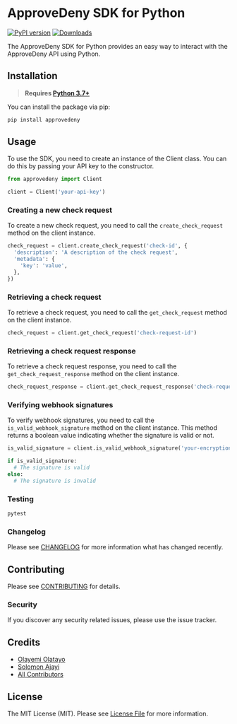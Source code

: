# ApproveDeny SDK for Python

[![PyPI version](https://badge.fury.io/py/approvedeny.svg)](https://badge.fury.io/py/approvedeny)
[![Downloads](https://pepy.tech/badge/approvedeny)](https://pepy.tech/project/approvedeny)

The ApproveDeny SDK for Python provides an easy way to interact with the ApproveDeny API using Python.

## Installation
> **Requires [Python 3.7+](https://www.python.org/downloads/)**

You can install the package via pip:

```bash
pip install approvedeny
```

## Usage
To use the SDK, you need to create an instance of the Client class. You can do this by passing your API key to the constructor.

```python
from approvedeny import Client

client = Client('your-api-key')
```

### Creating a new check request
To create a new check request, you need to call the `create_check_request` method on the client instance.
```python
check_request = client.create_check_request('check-id', {
  'description': 'A description of the check request',
  'metadata': {
    'key': 'value',
  },
})
```

### Retrieving a check request
To retrieve a check request, you need to call the `get_check_request` method on the client instance.
```python
check_request = client.get_check_request('check-request-id')
```

### Retrieving a check request response
To retrieve a check request response, you need to call the `get_check_request_response` method on the client instance.
```python
check_request_response = client.get_check_request_response('check-request-id')
```

### Verifying webhook signatures
To verify webhook signatures, you need to call the `is_valid_webhook_signature` method on the client instance. This method returns a boolean value indicating whether the signature is valid or not.

```python
is_valid_signature = client.is_valid_webhook_signature('your-encryption-key', 'signature', {'foo': 'bar'})

if is_valid_signature:
  # The signature is valid
else:
  # The signature is invalid
```

### Testing

```bash
pytest
```

### Changelog

Please see [CHANGELOG](CHANGELOG.md) for more information what has changed recently.

## Contributing

Please see [CONTRIBUTING](CONTRIBUTING.md) for details.

### Security

If you discover any security related issues, please use the issue tracker.

## Credits

-   [Olayemi Olatayo](https://github.com/iamolayemi)
-   [Solomon Ajayi](https://github.com/temmyjay001)
-   [All Contributors](../../contributors)

## License

The MIT License (MIT). Please see [License File](LICENSE.md) for more information.
